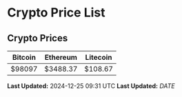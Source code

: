 # Crypto Price List

## Crypto Prices
| Bitcoin | Ethereum | Litecoin |
| ------- | -------- | -------- |
| $98097 | $3488.37 | $108.67 |
**Last Updated:** 2024-12-25 09:31 UTC
**Last Updated:** $DATE$
